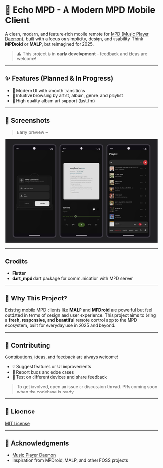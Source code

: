 # 🎵 Echo MPD - A Modern MPD Mobile Client

A clean, modern, and feature-rich mobile remote for [MPD (Music Player Daemon)](https://www.musicpd.org/), built with a focus on simplicity, design, and usability. Think **MPDroid** or **MALP**, but reimagined for 2025.

> ⚠️ This project is in **early development** – feedback and ideas are welcome!

---

## ✨ Features (Planned & In Progress)

- 🔹 Modern UI with smooth transitions
- 🔹 Intuitive browsing by artist, album, genre, and playlist
- 🔹 High quality album art support (last.fm)

---

## 📸 Screenshots

> Early preview –

![App Preview Screenshot](src/screenshots/app_preview.png)


---

## Credits

- **Flutter**
- **dart_mpd** dart package for communication with MPD server

---

## 🧠 Why This Project?

Existing mobile MPD clients like **MALP** and **MPDroid** are powerful but feel outdated in terms of design and user experience. This project aims to bring a **fresh, responsive, and beautiful** remote control app to the MPD ecosystem, built for everyday use in 2025 and beyond.

---

## 🤝 Contributing

Contributions, ideas, and feedback are always welcome!

- 💡 Suggest features or UI improvements
- 🐞 Report bugs and edge cases
- 📱 Test on different devices and share feedback

> To get involved, open an issue or discussion thread. PRs coming soon when the codebase is ready.

---

## 📃 License

[MIT License](LICENSE)

---

## 🙏 Acknowledgments

- [Music Player Daemon](https://www.musicpd.org/)
- Inspiration from MPDroid, MALP, and other FOSS projects

